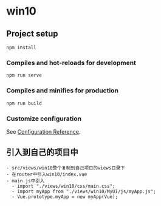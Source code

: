 # win10

## Project setup
```
npm install
```

### Compiles and hot-reloads for development
```
npm run serve
```

### Compiles and minifies for production
```
npm run build
```

### Customize configuration
See [Configuration Reference](https://cli.vuejs.org/config/).

## 引入到自己的项目中
```
- src/views/win10整个复制到自己项目的views目录下
- 在router中引入win10/index.vue
- main.js中引入
  - import "./views/win10/css/main.css";
  - import myApp from "./views/win10/MyUI/js/myApp.js";
  - Vue.prototype.myApp = new myApp(Vue);
```

